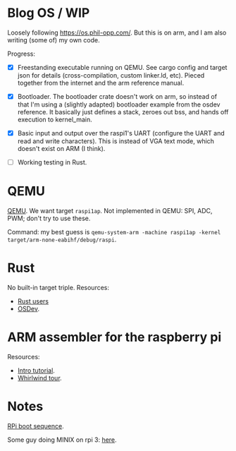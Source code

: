 # Blog OS / WIP

Loosely following https://os.phil-opp.com/.  But this is on arm, and I am also
writing (some of) my own code.

Progress:
- [X] Freestanding executable running on QEMU.  See cargo config and target json
  for details (cross-compilation, custom linker.ld, etc).  Pieced together from
  the internet and the arm reference manual.
- [X] Bootloader.  The bootloader crate doesn't work on arm, so instead of that
  I'm using a (slightly adapted) bootloader example from the osdev reference.
  It basically just defines a stack, zeroes out bss, and hands off execution to
  kernel_main.
- [X] Basic input and output over the raspi1's UART (configure the UART and read
  and write characters). This is instead of VGA text mode, which doesn't exist on
  ARM (I think).
- [ ] Working testing in Rust.


# QEMU

[QEMU](https://www.qemu.org/docs/master/system/arm/raspi.html).
We want target `raspi1ap`.  Not implemented in QEMU: SPI, ADC, PWM; don't try to
use these.

Command: my best guess is `qemu-system-arm -machine raspi1ap -kernel target/arm-none-eabihf/debug/raspi`.

# Rust

No built-in target triple.  Resources:

- [Rust users](https://users.rust-lang.org/t/how-to-compile-freestanding-binary-for-armv6/50980/7)
- [OSDev](https://wiki.osdev.org/Raspberry_Pi_Bare_Bones_Rust).

# ARM assembler for the raspberry pi 

Resources: 
- [Intro tutorial](https://thinkingeek.com/2013/01/09/arm-assembler-raspberry-pi-chapter-1/).
- [Whirlwind tour](https://www.coranac.com/tonc/text/asm.htm).

# Notes
[RPi boot sequence](https://raspberrypi.stackexchange.com/questions/10442/what-is-the-boot-sequence/10595#10595).

Some guy doing MINIX on rpi 3:
[here](https://forums.raspberrypi.com/viewtopic.php?t=291366).
